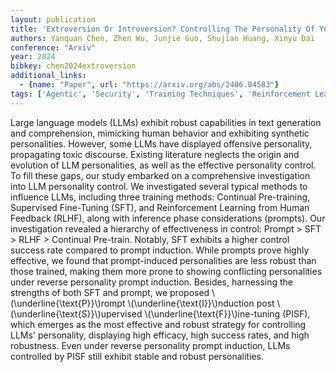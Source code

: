 ```yaml
---
layout: publication
title: 'Extroversion Or Introversion? Controlling The Personality Of Your Large Language Models'
authors: Yanquan Chen, Zhen Wu, Junjie Guo, Shujian Huang, Xinyu Dai
conference: "Arxiv"
year: 2024
bibkey: chen2024extroversion
additional_links:
  - {name: "Paper", url: "https://arxiv.org/abs/2406.04583"}
tags: ['Agentic', 'Security', 'Training Techniques', 'Reinforcement Learning', 'Language Modeling', 'Pretraining Methods', 'Fine-Tuning', 'Prompting', 'Pre-Training', 'Applications']
---
```

Large language models (LLMs) exhibit robust capabilities in text generation
and comprehension, mimicking human behavior and exhibiting synthetic
personalities. However, some LLMs have displayed offensive personality,
propagating toxic discourse. Existing literature neglects the origin and
evolution of LLM personalities, as well as the effective personality control.
To fill these gaps, our study embarked on a comprehensive investigation into
LLM personality control. We investigated several typical methods to influence
LLMs, including three training methods: Continual Pre-training, Supervised
Fine-Tuning (SFT), and Reinforcement Learning from Human Feedback (RLHF), along
with inference phase considerations (prompts). Our investigation revealed a
hierarchy of effectiveness in control: Prompt > SFT > RLHF > Continual
Pre-train. Notably, SFT exhibits a higher control success rate compared to
prompt induction. While prompts prove highly effective, we found that
prompt-induced personalities are less robust than those trained, making them
more prone to showing conflicting personalities under reverse personality
prompt induction. Besides, harnessing the strengths of both SFT and prompt, we
proposed \\(\underline\{\text\{P\}\}\\)rompt \\(\underline\{\text\{I\}\}\\)nduction post
\\(\underline\{\text\{S\}\}\\)upervised \\(\underline\{\text\{F\}\}\\)ine-tuning (PISF), which
emerges as the most effective and robust strategy for controlling LLMs'
personality, displaying high efficacy, high success rates, and high robustness.
Even under reverse personality prompt induction, LLMs controlled by PISF still
exhibit stable and robust personalities.

